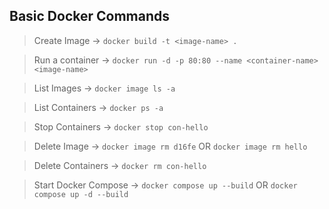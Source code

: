 ## Basic Docker Commands

> Create Image -> `docker build -t <image-name> .`

> Run a container -> `docker run -d -p 80:80 --name <container-name> <image-name>`

> List Images -> `docker image ls -a`

> List Containers -> `docker ps -a`

> Stop Containers -> `docker stop con-hello`

> Delete Image -> `docker image rm d16fe` OR `docker image rm hello`

> Delete Containers -> `docker rm con-hello`

> Start Docker Compose -> `docker compose up --build` OR `docker compose up -d --build`
